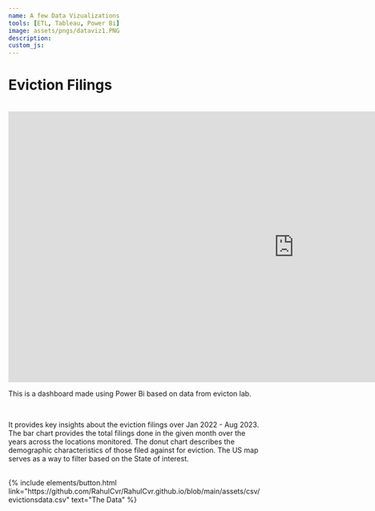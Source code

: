 ```yaml
---
name: A few Data Vizualizations
tools: [ETL, Tableau, Power Bi]
image: assets/pngs/dataviz1.PNG
description:
custom_js: 
---
```



# Eviction Filings
<br>

<iframe title="Pages1" width="1140" height="541.25" src="https://app.powerbi.com/reportEmbed?reportId=b46cfa60-9aa6-4ccc-b6c0-e802b08ab6dc&autoAuth=true&ctid=44467e6f-462c-4ea2-823f-7800de5434e3&navContentPaneEnabled=false" frameborder="0" allowFullScreen="true"></iframe>

<br>
<p> This is a dashboard made using Power Bi based on data from evicton lab. </p>
<br>
<p> It provides key insights about the eviction filings over Jan 2022 - Aug 2023. <br>
    The bar chart provides the total filings done in the given month over the years across the locations monitored. The donut chart describes the demographic characteristics of those filed against for eviction. The US map serves as a way to filter based on the State of interest. 
    </p>
<br>

<div class="left">
{% include elements/button.html link="https://github.com/RahulCvr/RahulCvr.github.io/blob/main/assets/csv/evictionsdata.csv" text="The Data" %}
</div>